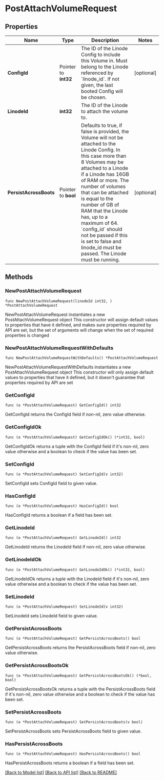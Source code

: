 # PostAttachVolumeRequest

## Properties

Name | Type | Description | Notes
------------ | ------------- | ------------- | -------------
**ConfigId** | Pointer to **int32** | The ID of the Linode Config to include this Volume in. Must belong to the Linode referenced by &#x60;linode_id&#x60;. If not given, the last booted Config will be chosen. | [optional] 
**LinodeId** | **int32** | The ID of the Linode to attach the volume to. | 
**PersistAcrossBoots** | Pointer to **bool** | Defaults to true, if false is provided, the Volume will not be attached to the Linode Config. In this case more than 8 Volumes may be attached to a Linode if a Linode has 16GB of RAM or more. The number of volumes that can be attached is equal to the number of GB of RAM that the Linode has, up to a maximum of 64. &#x60;config_id&#x60; should not be passed if this is set to false and linode_id must be passed. The Linode must be running. | [optional] 

## Methods

### NewPostAttachVolumeRequest

`func NewPostAttachVolumeRequest(linodeId int32, ) *PostAttachVolumeRequest`

NewPostAttachVolumeRequest instantiates a new PostAttachVolumeRequest object
This constructor will assign default values to properties that have it defined,
and makes sure properties required by API are set, but the set of arguments
will change when the set of required properties is changed

### NewPostAttachVolumeRequestWithDefaults

`func NewPostAttachVolumeRequestWithDefaults() *PostAttachVolumeRequest`

NewPostAttachVolumeRequestWithDefaults instantiates a new PostAttachVolumeRequest object
This constructor will only assign default values to properties that have it defined,
but it doesn't guarantee that properties required by API are set

### GetConfigId

`func (o *PostAttachVolumeRequest) GetConfigId() int32`

GetConfigId returns the ConfigId field if non-nil, zero value otherwise.

### GetConfigIdOk

`func (o *PostAttachVolumeRequest) GetConfigIdOk() (*int32, bool)`

GetConfigIdOk returns a tuple with the ConfigId field if it's non-nil, zero value otherwise
and a boolean to check if the value has been set.

### SetConfigId

`func (o *PostAttachVolumeRequest) SetConfigId(v int32)`

SetConfigId sets ConfigId field to given value.

### HasConfigId

`func (o *PostAttachVolumeRequest) HasConfigId() bool`

HasConfigId returns a boolean if a field has been set.

### GetLinodeId

`func (o *PostAttachVolumeRequest) GetLinodeId() int32`

GetLinodeId returns the LinodeId field if non-nil, zero value otherwise.

### GetLinodeIdOk

`func (o *PostAttachVolumeRequest) GetLinodeIdOk() (*int32, bool)`

GetLinodeIdOk returns a tuple with the LinodeId field if it's non-nil, zero value otherwise
and a boolean to check if the value has been set.

### SetLinodeId

`func (o *PostAttachVolumeRequest) SetLinodeId(v int32)`

SetLinodeId sets LinodeId field to given value.


### GetPersistAcrossBoots

`func (o *PostAttachVolumeRequest) GetPersistAcrossBoots() bool`

GetPersistAcrossBoots returns the PersistAcrossBoots field if non-nil, zero value otherwise.

### GetPersistAcrossBootsOk

`func (o *PostAttachVolumeRequest) GetPersistAcrossBootsOk() (*bool, bool)`

GetPersistAcrossBootsOk returns a tuple with the PersistAcrossBoots field if it's non-nil, zero value otherwise
and a boolean to check if the value has been set.

### SetPersistAcrossBoots

`func (o *PostAttachVolumeRequest) SetPersistAcrossBoots(v bool)`

SetPersistAcrossBoots sets PersistAcrossBoots field to given value.

### HasPersistAcrossBoots

`func (o *PostAttachVolumeRequest) HasPersistAcrossBoots() bool`

HasPersistAcrossBoots returns a boolean if a field has been set.


[[Back to Model list]](../README.md#documentation-for-models) [[Back to API list]](../README.md#documentation-for-api-endpoints) [[Back to README]](../README.md)


